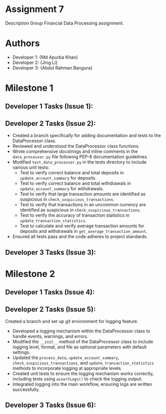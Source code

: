 # Assignment 7
Description
Group Financial Data Processing assignment.

# Authors
- Developer 1: {Md Apurba Khan}
- Developer 2: {Jing Li}
- Developer 3: {Abdul Rahman Bangura}

# Milestone 1
## Developer 1 Tasks (Issue 1):
## Developer 2 Tasks (Issue 2):
- Created a branch specifically for adding documentation and tests to the DataProcessor class.
- Reviewed and understood the DataProcessor class functions.
- Wrote comprehensive docstrings and inline comments in the `data_processor.py` file following PEP-8 documentation guidelines.
- Modified `test_data_processor.py` in the tests directory to include various unit tests:
  - Test to verify correct balance and total deposits in `update_account_summary` for deposits.
  - Test to verify correct balance and total withdrawals in `update_account_summary` for withdrawals.
  - Test to verify that large transaction amounts are identified as suspicious in `check_suspicious_transactions`.
  - Test to verify that transactions in an uncommon currency are identified as suspicious in `check_suspicious_transactions`.
  - Test to verify the accuracy of transaction statistics in `update_transaction_statistics`.
  - Test to calculate and verify average transaction amounts for deposits and withdrawals in `get_average_transaction_amount`.
- Ensured all tests pass and the code adheres to project standards.
## Developer 3 Tasks (Issue 3):

# Milestone 2
## Developer 1 Tasks (Issue 4):
## Developer 2 Tasks (Issue 5):
 Created a branch and set up git environment for logging feature.
- Developed a logging mechanism within the DataProcessor class to handle events, warnings, and errors.
- Modified the `__init__` method of the DataProcessor class to include logging level, format, and file as optional parameters with default settings.
- Updated the `process_data`, `update_account_summary`, `check_suspicious_transactions`, and `update_transaction_statistics` methods to incorporate logging at appropriate levels.
- Created unit tests to ensure the logging mechanism works correctly, including tests using `assertLogs()` to check the logging output.
- Integrated logging into the main workflow, ensuring logs are written successfully.
## Developer 3 Tasks (Issue 6):
